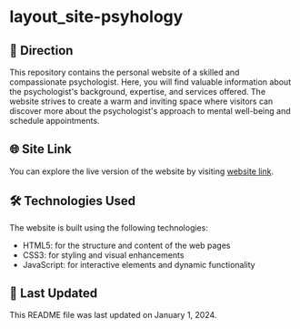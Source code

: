 # layout_site-psyhology

## 📁 Direction
This repository contains the personal website of a skilled and compassionate psychologist. Here, you will find valuable information about the psychologist's background, expertise, and services offered. The website strives to create a warm and inviting space where visitors can discover more about the psychologist's approach to mental well-being and schedule appointments.

## 🌐 Site Link
You can explore the live version of the website by visiting [website link](https://1mishgun1.github.io/layout_site-psyhology/index.html).

## 🛠️ Technologies Used
The website is built using the following technologies:
- HTML5: for the structure and content of the web pages
- CSS3: for styling and visual enhancements
- JavaScript: for interactive elements and dynamic functionality

## 📅 Last Updated
This README file was last updated on January 1, 2024.
